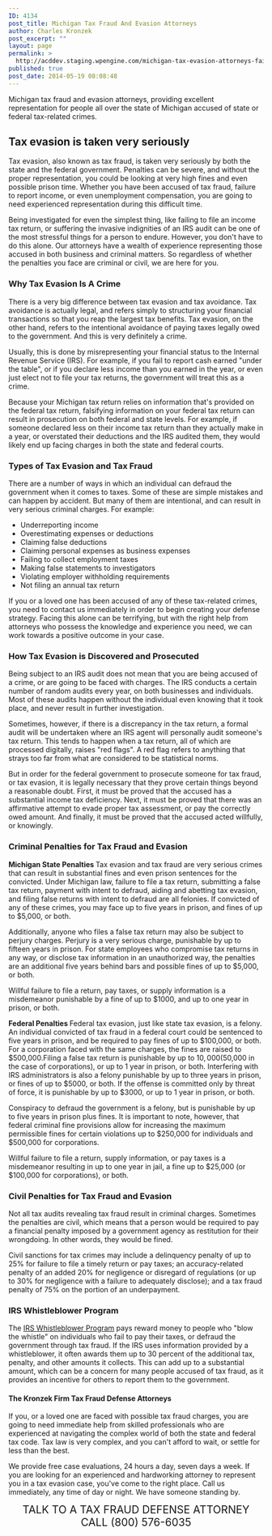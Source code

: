 ```yaml
---
ID: 4134
post_title: Michigan Tax Fraud And Evasion Attorneys
author: Charles Kronzek
post_excerpt: ""
layout: page
permalink: >
  http://acddev.staging.wpengine.com/michigan-tax-evasion-attorneys-failure-to-pay.html
published: true
post_date: 2014-05-19 08:08:48
---
```

Michigan tax fraud and evasion attorneys, providing excellent representation for people all over the state of Michigan accused of state or federal tax-related crimes.
<h2>Tax evasion is taken very seriously</h2>
Tax evasion, also known as tax fraud, is taken very seriously by both the state and the federal government. Penalties can be severe, and without the proper representation, you could be looking at very high fines and even possible prison time. Whether you have been accused of tax fraud, failure to report income, or even unemployment compensation, you are going to need experienced representation during this difficult time.

Being investigated for even the simplest thing, like failing to file an income tax return, or suffering the invasive indignities of an IRS audit can be one of the most stressful things for a person to endure. However, you don't have to do this alone. Our attorneys have a wealth of experience representing those accused in both business and criminal matters. So regardless of whether the penalties you face are criminal or civil, we are here for you.
<h3><strong>Why Tax Evasion Is A Crime</strong></h3>
There is a very big difference between tax evasion and tax avoidance. Tax avoidance is actually legal, and refers simply to structuring your financial transactions so that you reap the largest tax benefits. Tax evasion, on the other hand, refers to the intentional avoidance of paying taxes legally owed to the government. And this is very definitely a crime.

Usually, this is done by misrepresenting your financial status to the Internal Revenue Service (IRS). For example, if you fail to report cash earned "under the table", or if you declare less income than you earned in the year, or even just elect not to file your tax returns, the government will treat this as a crime.

Because your Michigan tax return relies on information that's provided on the federal tax return, falsifying information on your federal tax return can result in prosecution on both federal and state levels. For example, if someone declared less on their income tax return than they actually make in a year, or overstated their deductions and the IRS audited them, they would likely end up facing charges in both the state and federal courts.
<h3><strong>Types of Tax Evasion and Tax Fraud</strong></h3>
There are a number of ways in which an individual can defraud the government when it comes to taxes. Some of these are simple mistakes and can happen by accident. But many of them are intentional, and can result in very serious criminal charges. For example:
<ul>
 	<li>Underreporting income</li>
 	<li>Overestimating expenses or deductions</li>
 	<li>Claiming false deductions</li>
 	<li>Claiming personal expenses as business expenses</li>
 	<li>Failing to collect employment taxes</li>
 	<li>Making false statements to investigators</li>
 	<li>Violating employer withholding requirements</li>
 	<li>Not filing an annual tax return</li>
</ul>
If you or a loved one has been accused of any of these tax-related crimes, you need to contact us immediately in order to begin creating your defense strategy. Facing this alone can be terrifying, but with the right help from attorneys who possess the knowledge and experience you need, we can work towards a positive outcome in your case.
<h3><strong>How Tax Evasion is Discovered and Prosecuted</strong></h3>
Being subject to an IRS audit does not mean that you are being accused of a crime, or are going to be faced with charges. The IRS conducts a certain number of random audits every year, on both businesses and individuals. Most of these audits happen without the individual even knowing that it took place, and never result in further investigation.

Sometimes, however, if there is a discrepancy in the tax return, a formal audit will be undertaken where an IRS agent will personally audit someone's tax return. This tends to happen when a tax return, all of which are processed digitally, raises "red flags". A red flag refers to anything that strays too far from what are considered to be statistical norms.

But in order for the federal government to prosecute someone for tax fraud, or tax evasion, it is legally necessary that they prove certain things beyond a reasonable doubt. First, it must be proved that the accused has a substantial income tax deficiency. Next, it must be proved that there was an affirmative attempt to evade proper tax assessment, or pay the correctly owed amount. And finally, it must be proved that the accused acted willfully, or knowingly.
<h3><strong>Criminal Penalties for Tax Fraud and Evasion</strong></h3>
<strong>Michigan State Penalties
</strong>Tax evasion and tax fraud are very serious crimes that can result in substantial fines and even prison sentences for the convicted. Under Michigan law, failure to file a tax return, submitting a false tax return, payment with intent to defraud, aiding and abetting tax evasion, and filing false returns with intent to defraud are all felonies. If convicted of any of these crimes, you may face up to five years in prison, and fines of up to $5,000, or both.

Additionally, anyone who files a false tax return may also be subject to perjury charges. Perjury is a very serious charge, punishable by up to fifteen years in prison. For state employees who compromise tax returns in any way, or disclose tax information in an unauthorized way, the penalties are an additional five years behind bars and possible fines of up to $5,000, or both.

Willful failure to file a return, pay taxes, or supply information is a misdemeanor punishable by a fine of up to $1000, and up to one year in prison, or both.

<strong>Federal Penalties
</strong>Federal tax evasion, just like state tax evasion, is a felony. An individual convicted of tax fraud in a federal court could be sentenced to five years in prison, and be required to pay fines of up to $100,000, or both. For a corporation faced with the same charges, the fines are raised to $500,000.Filing a false tax return is punishable by up to $10,000 ($50,000 in the case of corporations), or up to 1 year in prison, or both. Interfering with IRS administrators is also a felony punishable by up to three years in prison, or fines of up to $5000, or both. If the offense is committed only by threat of force, it is punishable by up to $3000, or up to 1 year in prison, or both.

Conspiracy to defraud the government is a felony, but is punishable by up to five years in prison plus fines. It is important to note, however, that federal criminal fine provisions allow for increasing the maximum permissible fines for certain violations up to $250,000 for individuals and $500,000 for corporations.

Willful failure to file a return, supply information, or pay taxes is a misdemeanor resulting in up to one year in jail, a fine up to $25,000 (or $100,000 for corporations), or both.
<h3><strong>Civil Penalties for Tax Fraud and Evasion</strong></h3>
Not all tax audits revealing tax fraud result in criminal charges. Sometimes the penalties are civil, which means that a person would be required to pay a financial penalty imposed by a government agency as restitution for their wrongdoing. In other words, they would be fined.

Civil sanctions for tax crimes may include a delinquency penalty of up to 25% for failure to file a timely return or pay taxes; an accuracy-related penalty of an added 20% for negligence or disregard of regulations (or up to 30% for negligence with a failure to adequately disclose); and a tax fraud penalty of 75% on the portion of an underpayment.
<h3><strong>IRS Whistleblower Program</strong></h3>
The <a href="http://www.cftc.gov/ConsumerProtection/WhistleblowerProgram/index.htm" target="_blank" rel="noopener">IRS Whistleblower Program</a> pays reward money to people who "blow the whistle" on individuals who fail to pay their taxes, or defraud the government through tax fraud. If the IRS uses information provided by a whistleblower, it often awards them up to 30 percent of the additional tax, penalty, and other amounts it collects. This can add up to a substantial amount, which can be a concern for many people accused of tax fraud, as it provides an incentive for others to report them to the government.
<h4><strong>The Kronzek Firm Tax Fraud Defense Attorneys</strong></h4>
If you, or a loved one are faced with possible tax fraud charges, you are going to need immediate help from skilled professionals who are experienced at navigating the complex world of both the state and federal tax code. Tax law is very complex, and you can't afford to wait, or settle for less than the best.

We provide free case evaluations, 24 hours a day, seven days a week. If you are looking for an experienced and hardworking attorney to represent you in a tax evasion case, you've come to the right place. Call us immediately, any time of day or night. We have someone standing by.

<center><span style="font-size: 150%;">
TALK TO A TAX FRAUD DEFENSE ATTORNEY
CALL (800) 576-6035 </span></center>
